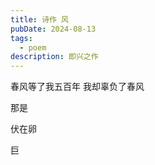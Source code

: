 ```yaml
---
title: 诗作 风
pubDate: 2024-08-13
tags:
  - poem
description: 即兴之作
---
```


春风等了我五百年
我却辜负了春风

那是

伏在卵

巨
